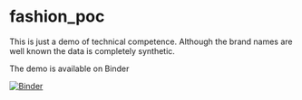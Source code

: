 # fashion_poc

This is just a demo of technical competence.
Although the brand names are well known the data is completely synthetic.

The demo is available on Binder 

[![Binder](https://mybinder.org/badge_logo.svg)](https://mybinder.org/v2/gh/spratzt/fashion_poc/HEAD)
